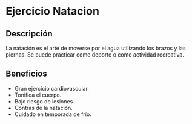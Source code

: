# Ejercicio Natacion

## Descripción
La natación es el arte de moverse por el agua utilizando los brazos y las piernas. Se puede practicar como deporte o como actividad recreativa. 

## Beneficios
- Gran ejercicio cardiovascular.
- Tonifica el cuerpo.
- Bajo riesgo de lesiones.
- Contras de la natación. 
- Cuidado en temporada de frío.
